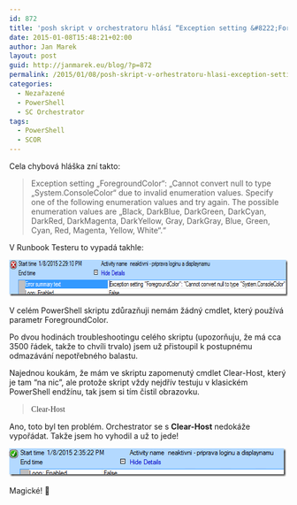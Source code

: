 ```yaml
---
id: 872
title: 'posh skript v orchestratoru hlásí “Exception setting &#8222;ForegroundColor&#8220;”'
date: 2015-01-08T15:48:21+02:00
author: Jan Marek
layout: post
guid: http://janmarek.eu/blog/?p=872
permalink: /2015/01/08/posh-skript-v-orhestratoru-hlasi-exception-setting-foregroundcolor/
categories:
  - Nezařazené
  - PowerShell
  - SC Orchestrator
tags:
  - PowerShell
  - SCOR
---
```

Cela chybová hláška zní takto:

> Exception setting &#8222;ForegroundColor&#8220;: &#8222;Cannot convert null to type &#8222;System.ConsoleColor&#8220; due to invalid enumeration values. Specify one of the following enumeration values and try again. The possible enumeration values are &#8222;Black, DarkBlue, DarkGreen, DarkCyan, DarkRed, DarkMagenta, DarkYellow, Gray, DarkGray, Blue, Green, Cyan, Red, Magenta, Yellow, White&#8220;.&#8220;

V Runbook Testeru to vypadá takhle:

[<img style="display: inline; border: 0px;" title="image" src="/wp-content/uploads/2015/01/image_thumb6.png" alt="image" width="667" height="66" border="0" />](/wp-content/uploads/2015/01/image6.png)

V celém PowerShell skriptu zdůrazňuji nemám žádný cmdlet, který používá parametr ForegroundColor.

Po dvou hodinách troubleshootingu celého skriptu (upozorňuju, že má cca 3500 řádek, takže to chvíli trvalo) jsem už přistoupil k postupnému odmazávání nepotřebného balastu.

Najednou koukám, že mám ve skriptu zapomenutý cmdlet Clear-Host, který je tam “na nic”, ale protože skript vždy nejdřív testuju v klasickém PowerShell endžínu, tak jsem si tím čistil obrazovku.

> <span style="background-color: #ffffff; color: #333333; font-family: Thread-000039ac-Id-00000000;">Clear-Host</span>

Ano, toto byl ten problém. Orchestrator se s **Clear-Host** nedokáže vypořádat. Takže jsem ho vyhodil a už to jede!

[<img style="display: inline; border: 0px;" title="image" src="/wp-content/uploads/2015/01/image_thumb7.png" alt="image" width="501" height="51" border="0" />](/wp-content/uploads/2015/01/image7.png)

Magické! 🙂

